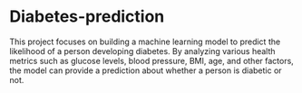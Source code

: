 # Diabetes-prediction
This project focuses on building a machine learning model to predict the likelihood of a person developing diabetes. By analyzing various health metrics such as glucose levels, blood pressure, BMI, age, and other factors, the model can provide a prediction about whether a person is diabetic or not.
